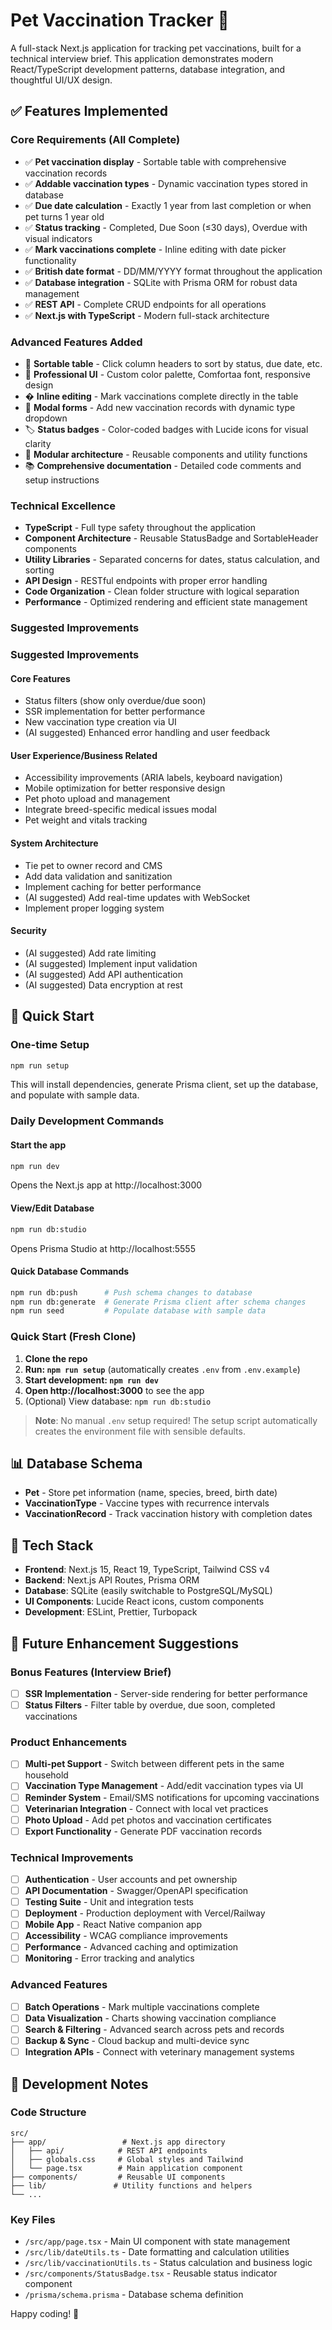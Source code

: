# Pet Vaccination Tracker 🐾

A full-stack Next.js application for tracking pet vaccinations, built for a technical interview brief. This application demonstrates modern React/TypeScript development patterns, database integration, and thoughtful UI/UX design.

## ✅ Features Implemented

### Core Requirements (All Complete)
- ✅ **Pet vaccination display** - Sortable table with comprehensive vaccination records
- ✅ **Addable vaccination types** - Dynamic vaccination types stored in database
- ✅ **Due date calculation** - Exactly 1 year from last completion or when pet turns 1 year old
- ✅ **Status tracking** - Completed, Due Soon (≤30 days), Overdue with visual indicators
- ✅ **Mark vaccinations complete** - Inline editing with date picker functionality
- ✅ **British date format** - DD/MM/YYYY format throughout the application
- ✅ **Database integration** - SQLite with Prisma ORM for robust data management
- ✅ **REST API** - Complete CRUD endpoints for all operations
- ✅ **Next.js with TypeScript** - Modern full-stack architecture

### Advanced Features Added
- 🎯 **Sortable table** - Click column headers to sort by status, due date, etc.
- 🎨 **Professional UI** - Custom color palette, Comfortaa font, responsive design
- � **Inline editing** - Mark vaccinations complete directly in the table
- 🔄 **Modal forms** - Add new vaccination records with dynamic type dropdown
- 🏷️ **Status badges** - Color-coded badges with Lucide icons for visual clarity
- 🧩 **Modular architecture** - Reusable components and utility functions
- 📚 **Comprehensive documentation** - Detailed code comments and setup instructions

### Technical Excellence
- **TypeScript** - Full type safety throughout the application
- **Component Architecture** - Reusable StatusBadge and SortableHeader components
- **Utility Libraries** - Separated concerns for dates, status calculation, and sorting
- **API Design** - RESTful endpoints with proper error handling
- **Code Organization** - Clean folder structure with logical separation
- **Performance** - Optimized rendering and efficient state management

### Suggested Improvements
### Suggested Improvements

#### Core Features
- Status filters (show only overdue/due soon)
- SSR implementation for better performance
- New vaccination type creation via UI
- (AI suggested) Enhanced error handling and user feedback

#### User Experience/Business Related 
- Accessibility improvements (ARIA labels, keyboard navigation)
- Mobile optimization for better responsive design
- Pet photo upload and management
- Integrate breed-specific medical issues modal
- Pet weight and vitals tracking

#### System Architecture
- Tie pet to owner record and CMS
- Add data validation and sanitization
- Implement caching for better performance
- (AI suggested) Add real-time updates with WebSocket
- Implement proper logging system

#### Security
- (AI suggested) Add rate limiting
- (AI suggested) Implement input validation
- (AI suggested) Add API authentication
- (AI suggested) Data encryption at rest


## 🚀 Quick Start

### One-time Setup
```bash
npm run setup
```
This will install dependencies, generate Prisma client, set up the database, and populate with sample data.

### Daily Development Commands

#### Start the app
```bash
npm run dev
```
Opens the Next.js app at http://localhost:3000

#### View/Edit Database
```bash
npm run db:studio
```
Opens Prisma Studio at http://localhost:5555

#### Quick Database Commands
```bash
npm run db:push      # Push schema changes to database
npm run db:generate  # Generate Prisma client after schema changes
npm run seed         # Populate database with sample data
```

### Quick Start (Fresh Clone)
1. **Clone the repo**
2. **Run: `npm run setup`** (automatically creates `.env` from `.env.example`)
3. **Start development: `npm run dev`**
4. **Open http://localhost:3000** to see the app
5. (Optional) View database: `npm run db:studio`

> **Note**: No manual `.env` setup required! The setup script automatically creates the environment file with sensible defaults.

## 📊 Database Schema
- **Pet** - Store pet information (name, species, breed, birth date)
- **VaccinationType** - Vaccine types with recurrence intervals
- **VaccinationRecord** - Track vaccination history with completion dates

## 🔧 Tech Stack
- **Frontend**: Next.js 15, React 19, TypeScript, Tailwind CSS v4
- **Backend**: Next.js API Routes, Prisma ORM
- **Database**: SQLite (easily switchable to PostgreSQL/MySQL)
- **UI Components**: Lucide React icons, custom components
- **Development**: ESLint, Prettier, Turbopack

## 🎯 Future Enhancement Suggestions

### Bonus Features (Interview Brief)
- [ ] **SSR Implementation** - Server-side rendering for better performance
- [ ] **Status Filters** - Filter table by overdue, due soon, completed vaccinations

### Product Enhancements
- [ ] **Multi-pet Support** - Switch between different pets in the same household
- [ ] **Vaccination Type Management** - Add/edit vaccination types via UI
- [ ] **Reminder System** - Email/SMS notifications for upcoming vaccinations
- [ ] **Veterinarian Integration** - Connect with local vet practices
- [ ] **Photo Upload** - Add pet photos and vaccination certificates
- [ ] **Export Functionality** - Generate PDF vaccination records

### Technical Improvements
- [ ] **Authentication** - User accounts and pet ownership
- [ ] **API Documentation** - Swagger/OpenAPI specification
- [ ] **Testing Suite** - Unit and integration tests
- [ ] **Deployment** - Production deployment with Vercel/Railway
- [ ] **Mobile App** - React Native companion app
- [ ] **Accessibility** - WCAG compliance improvements
- [ ] **Performance** - Advanced caching and optimization
- [ ] **Monitoring** - Error tracking and analytics

### Advanced Features
- [ ] **Batch Operations** - Mark multiple vaccinations complete
- [ ] **Data Visualization** - Charts showing vaccination compliance
- [ ] **Search & Filtering** - Advanced search across pets and records
- [ ] **Backup & Sync** - Cloud backup and multi-device sync
- [ ] **Integration APIs** - Connect with veterinary management systems

## 📝 Development Notes

### Code Structure
```
src/
├── app/                 # Next.js app directory
│   ├── api/            # REST API endpoints
│   ├── globals.css     # Global styles and Tailwind
│   └── page.tsx        # Main application component
├── components/         # Reusable UI components
├── lib/               # Utility functions and helpers
└── ...
```

### Key Files
- `/src/app/page.tsx` - Main UI component with state management
- `/src/lib/dateUtils.ts` - Date formatting and calculation utilities
- `/src/lib/vaccinationUtils.ts` - Status calculation and business logic
- `/src/components/StatusBadge.tsx` - Reusable status indicator component
- `/prisma/schema.prisma` - Database schema definition

Happy coding! 🚀
